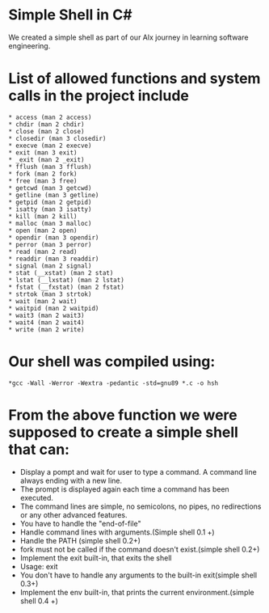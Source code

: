 # Simple Shell in C#
We created a simple shell as part of our Alx journey in learning software engineering.
# List of allowed functions and system calls in the project include
	* access (man 2 access)
	* chdir (man 2 chdir)
	* close (man 2 close)
	* closedir (man 3 closedir)
	* execve (man 2 execve)
	* exit (man 3 exit)
	* _exit (man 2 _exit)
	* fflush (man 3 fflush)
	* fork (man 2 fork)
	* free (man 3 free)
	* getcwd (man 3 getcwd)
	* getline (man 3 getline)
	* getpid (man 2 getpid)
	* isatty (man 3 isatty)
	* kill (man 2 kill)
	* malloc (man 3 malloc)
	* open (man 2 open)
	* opendir (man 3 opendir)
	* perror (man 3 perror)
	* read (man 2 read)
	* readdir (man 3 readdir)
	* signal (man 2 signal)
	* stat (__xstat) (man 2 stat)
	* lstat (__lxstat) (man 2 lstat)
	* fstat (__fxstat) (man 2 fstat)
	* strtok (man 3 strtok)
	* wait (man 2 wait)
	* waitpid (man 2 waitpid)
	* wait3 (man 2 wait3)
	* wait4 (man 2 wait4)
	* write (man 2 write)
# Our shell was compiled using:
	*gcc -Wall -Werror -Wextra -pedantic -std=gnu89 *.c -o hsh
# From the above function we were supposed to create a simple shell that can:
* Display a pompt and wait for user to type a command. A command line always ending with a new line.
* The prompt is displayed again each time a command has been executed.
* The command lines are simple, no semicolons, no pipes, no redirections or any other advanced features.
* You have to handle the "end-of-file"
* Handle command lines with arguments.(Simple shell 0.1 +)
* Handle the PATH (simple shell 0.2+)
* fork must not be called if the command doesn't exist.(simple shell 0.2+)
* Implement the exit built-in, that exits the shell
* Usage: exit
* You don't have to handle any arguments to the built-in exit(simple shell 0.3+)
* Implement the env built-in, that prints the current environment.(simple shell 0.4 +)



